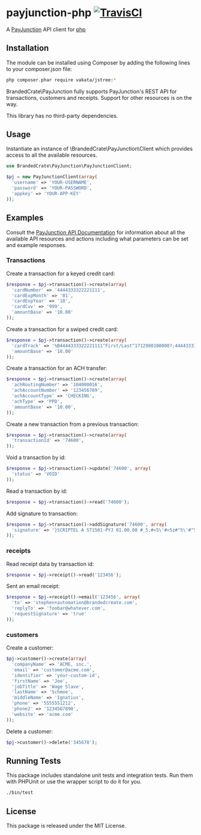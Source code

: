 # payjunction-php [![TravisCI][travis-img-url]][travis-ci-url]
[travis-img-url]: https://travis-ci.org/brandedcrate/payjunction-php.svg?branch=master
[travis-ci-url]: http://travis-ci.org/brandedcrate/payjunction-php

A [PayJunction](https://www.payjunction.com/) API client for [php](http://http://php.net/)


Installation
------------

The module can be installed using Composer by adding the following lines to
your composer.json file:

```bash
php composer.phar require vakata/jstree:*
```

BrandedCrate\PayJunction fully supports PayJunction's REST API for
transactions, customers and receipts. Support for other resources is on the
way.

This library has no third-party dependencies.

Usage
------------

Instantiate an instance of \BrandedCrate\PayJunction\Client which provides
access to all the available resources.

```php
use BrandedCrate\PayJunction\PayJunctionClient;

$pj = new PayJunctionClient(array(
  'username' => 'YOUR-USERNAME',
  'password' => 'YOUR-PASSWORD',
  'appkey' => 'YOUR-APP-KEY'
));
```

Examples
------------
Consult the [PayJunction API
Documentation](https://developer.payjunction.com/documentation/) for
information about all the available API resources and actions including what
parameters can be set and example responses.

### Transactions
Create a transaction for a keyed credit card:

```php
$response = $pj->transaction()->create(array(
  'cardNumber' => '4444333322221111',
  'cardExpMonth' => '01',
  'cardExpYear' => '18',
  'cardCvv' => '999',
  'amountBase' => '10.00'
));
```

Create a transaction for a swiped credit card:

```php
$response = $pj->transaction()->create(array(
  'cardTrack' => '%B4444333322221111^First/Last^1712980100000?;4444333322221111=1712980100000?',
  'amountBase' => '10.00'
));
```

Create a transaction for an ACH transfer:

```php
$response = $pj->transaction()->create(array(
  'achRoutingNumber' => '104000016',
  'achAccountNumber' => '123456789',
  'achAccountType' => 'CHECKING',
  'achType' => 'PPD',
  'amountBase' => '10.00',
));
```

Create a new transaction from a previous transaction:

```php
$response = $pj->transaction()->create(array(
  'transactionId' => '74600',
));
```

Void a transaction by id:

```php
$response = $pj->transaction()->update('74600', array(
  'status' => 'VOID'
));
```

Read a transaction by id:

```php
$response = $pj->transaction()->read('74600');
```

Add signature to transaction:

```php
$response = $pj->transaction()->addSignature('74600', array(
  'signature' => '}SCRIPTEL A ST1501-PYJ 01.00.08 #_5,#<5\'#<5z#"5\'#"5=#"6t#"7m#<7/#>8,#:9\'#+a\'#|b\'$Mcz$Mdv$Meo$Me\'$Mfm$Mfq$Mfr$Mfq$Me[$New$Od-$Pc[$Qco$Sbr$Uat$W9t$Z8v$>7z$+6=%M6w%Q6q%T6n%V6o%Y6s%"6\'%_7o%?7,%+8s%{8[%|9z^Maq^Na-^Nbp^Obv^Obx^Oby^Obv^Pbq^Qa/^Rau^Sam^U9-^V9x^Y9v^"9u^>9v^+9x&M9,&Q9=&Uao&Zat&>ay&{a-*Pa/*Ta/*Xa-*<az*?as*|9[(O9w(R8=(U8r(X7,(Z7q("6/(<6z(<6w("6u("6t(Z6t(Y6t(X6v(W6\'(U7m(R7\'(P8u(M9q*|9[*{ay*|a\(Mbt(Pby(Sbz(Wbx("bs(?a[({axAO9\AS9xAV9nAY8-A"8xA_8wA>8yA?8/A?9rA?9/A?awA>boA<b/AZcyAWdsARemAMe/(?fx(Zgo(Tgx(Pg-*|g-*?gz*_gr*"f;*Yfr*Ye\'*Zd\*<dv*?c[*|cz(Pct(Vcr(<cs({cuAQcxAXcyA>czBMcxBTcvBYcrB>cmB|b.CQbvCUbmCXa\'C<aoC?9\'C+9nC|8yDM7\DM7wDM6[DM6xDM6qC|5[C{5/C+5.C:5=C>6qC_6,C<7qC<7.C_8rC_8.C>9sC?9;C+awC{bmDMbzDPcmDScvDVc-DYc[D<doD>dsD:dxD{d-D{d[D|etD{e.D:frD>f-D"gqDWgyDSg;DMhmC>hnCYg\CUg-CQgtCNf;CMfqCMevCNd-CQdoCTc\'CXctC<cpC+cmDPb[DVb[D<b\D|coERcrEXcuE>cyFMc-FSc[FXdqF_dtF+dvGOdvGRdrGVdoGYc;G<cxG?cpG+b.G{btG|a/G|asG|9.G{9rG:8;G>8xGZ8sGW8qGS8qGO8sF:8yF"8[FV9xFRaoFOa/FNbxFMcpFMc.FNdtFQd/FTerFXe\'F<e\F+fqGOfuGTfvGYftG>fpG|e[HPe\'HSeuHWenHZd.H_dwH:dqH|c\IOc;IRc.IVc-IYc.I_c;I:c[I|doJOdrJRdvJUdzJXd/J"enJ_euJ:e\'J|e[KOfrKRfwKUfzKWf,KXf-KWf-KVf,KSf\'KOfzJ:fyJYfxJRfxI+fyIYfzIQfzH+fzHZfxHVfvHSfsHQfqHPfoHPfmHPe[HQe/HRe\'HTewHVerHZenH>d=IMd-ISdzIYdxI?dxJNdxJSdzJWd-J"d=J>eoJ:etJ{ezJ|e/KNe\KOfqKPftKQfvKRfxKSfyKTfxKVfvKWftKWfrKXfq ]');
));
```

### receipts
Read receipt data by transaction id:

```php
$response = $pj->receipt()->read('123456');
```

Sent an email receipt:

```php
$response = $pj->receipt()->email('123456', array(
  'to' => 'stephen+automation@brandedcreate.com',
  'replyTo' => 'foobar@whatever.com',
  'requestSignature' => 'true'
));
```

### customers

Create a customer:

```php
$pj->customer()->create(array(
  'companyName' => 'ACME, inc.',
  'email' => 'customer@acme.com',
  'identifier' => 'your-custom-id',
  'firstName' => 'Joe',
  'jobTitle' => 'Wage Slave',
  'lastName' => 'Schmoe',
  'middleName' => 'Ignatius',
  'phone' => '5555551212',
  'phone2' => '1234567890',
  'website' => 'acme.com'
));
```

Delete a customer:

```php
$pj->customer()->delete('345678');
```

## Running Tests

This package includes standalone unit tests and integration tests. Run them
with PHPUnit or use the wrapper script to do it for you.

```bash
./bin/test
```

## License

This package is released under the MIT License.
